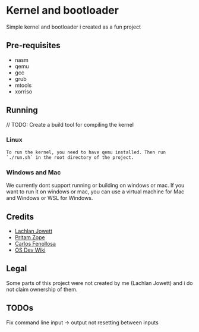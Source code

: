 # Kernel and bootloader
 Simple kernel and bootloader i created as a fun project

## Pre-requisites
- nasm
- qemu
- gcc
- grub
- mtools
- xorriso

## Running

// TODO: Create a build tool for compiling the kernel

### Linux
    To run the kernel, you need to have qemu installed. Then run `./run.sh` in the root directory of the project.

### Windows and Mac

We currently dont support running or building on windows or mac. If you want to run it on windows or mac, you can use a virtual machine for Mac and Windows or WSL for Windows.

## Credits
- [Lachlan Jowett](https://github.com/lochyj)
- [Pritam Zope](https://www.codeproject.com/Articles/1225196/Create-Your-Own-Kernel-In-C-2)
- [Carlos Fenollosa](https://github.com/cfenollosa/os-tutorial)
- [OS Dev Wiki](https://wiki.osdev.org/Main_Page)

## Legal

Some parts of this project were not created by me (Lachlan Jowett) and i do not claim ownership of them.

## TODOs

Fix command line input -> output not resetting between inputs